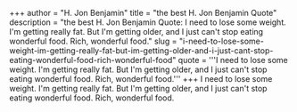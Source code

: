 +++
author = "H. Jon Benjamin"
title = "the best H. Jon Benjamin Quote"
description = "the best H. Jon Benjamin Quote: I need to lose some weight. I'm getting really fat. But I'm getting older, and I just can't stop eating wonderful food. Rich, wonderful food."
slug = "i-need-to-lose-some-weight-im-getting-really-fat-but-im-getting-older-and-i-just-cant-stop-eating-wonderful-food-rich-wonderful-food"
quote = '''I need to lose some weight. I'm getting really fat. But I'm getting older, and I just can't stop eating wonderful food. Rich, wonderful food.'''
+++
I need to lose some weight. I'm getting really fat. But I'm getting older, and I just can't stop eating wonderful food. Rich, wonderful food.
